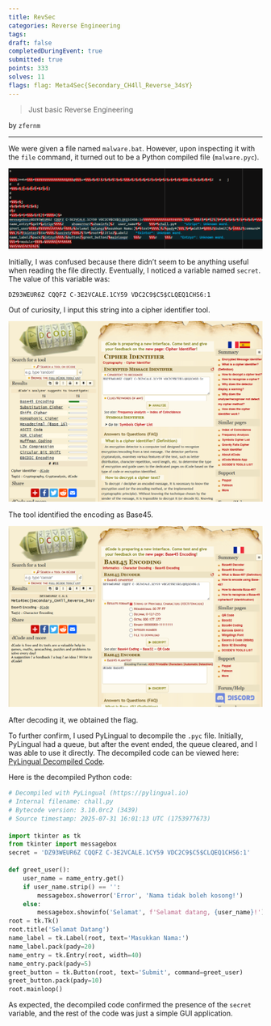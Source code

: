 ```yaml
---
title: RevSec
categories: Reverse Engineering
tags: 
draft: false
completedDuringEvent: true
submitted: true
points: 333
solves: 11
flags: flag: Meta4Sec{Secondary_CH4ll_Reverse_34sY}
---
```


> Just basic Reverse Engineering

by `zfernm`

---

We were given a file named `malware.bat`. However, upon inspecting it with the `file` command, it turned out to be a Python compiled file (`malware.pyc`).

![alt text](image-2.png)

Initially, I was confused because there didn’t seem to be anything useful when reading the file directly. Eventually, I noticed a variable named `secret`. The value of this variable was:

```
DZ93WEUR6Z CQQFZ C-3E2VCALE.1CY59 VDC2C9$C5$CLQEQ1CHS6:1
```

Out of curiosity, I input this string into a cipher identifier tool.

![alt text](image.png)

The tool identified the encoding as Base45.

![alt text](image-1.png)

After decoding it, we obtained the flag.

To further confirm, I used PyLingual to decompile the `.pyc` file. Initially, PyLingual had a queue, but after the event ended, the queue cleared, and I was able to use it directly. The decompiled code can be viewed here: [PyLingual Decompiled Code](https://pylingual.io/view_chimera?identifier=9c33c29d8a92057d3b994469e22fbc2bc6ba148744194e62d098c3ac8914dd2a).

Here is the decompiled Python code:

```py
# Decompiled with PyLingual (https://pylingual.io)
# Internal filename: chall.py
# Bytecode version: 3.10.0rc2 (3439)
# Source timestamp: 2025-07-31 16:01:13 UTC (1753977673)

import tkinter as tk
from tkinter import messagebox
secret = 'DZ93WEUR6Z CQQFZ C-3E2VCALE.1CY59 VDC2C9$C5$CLQEQ1CHS6:1'

def greet_user():
    user_name = name_entry.get()
    if user_name.strip() == '':
        messagebox.showerror('Error', 'Nama tidak boleh kosong!')
    else:
        messagebox.showinfo('Selamat', f'Selamat datang, {user_name}!')
root = tk.Tk()
root.title('Selamat Datang')
name_label = tk.Label(root, text='Masukkan Nama:')
name_label.pack(pady=20)
name_entry = tk.Entry(root, width=40)
name_entry.pack(pady=5)
greet_button = tk.Button(root, text='Submit', command=greet_user)
greet_button.pack(pady=10)
root.mainloop()
```

As expected, the decompiled code confirmed the presence of the `secret` variable, and the rest of the code was just a simple GUI application.
